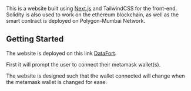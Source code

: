 This is a website built using [Next.js](https://nextjs.org) and TailwindCSS for the front-end.
Solidity is also used to work on the ethereum blockchain, as well as the smart contract is deployed on Polygon-Mumbai Network.
## Getting Started

The website is deployed on this link [DataFort](https://data-fort.vercel.app/). 

First it will prompt the user to connect their metamask wallet(s). 

The website is designed such that the wallet connected will change when the metamask wallet is changed for ease. 

